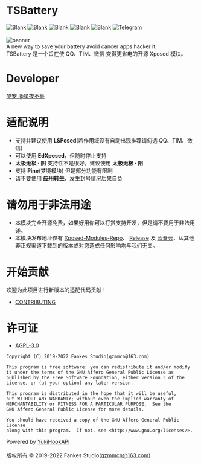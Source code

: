 # TSBattery

[![Blank](https://img.shields.io/badge/build-passing-brightgreen)](https://github.com/fankes/TSBattery)
[![Blank](https://img.shields.io/badge/license-AGPL3.0-blue)](https://github.com/fankes/TSBattery/blob/master/LICENSE)
[![Blank](https://img.shields.io/badge/version-v3.5-green)](https://github.com/fankes/TSBattery/releases)
[![Blank](https://img.shields.io/github/downloads/fankes/TSBattery/total?label=Release)](https://github.com/fankes/TSBattery/releases)
[![Blank](https://img.shields.io/github/downloads/Xposed-Modules-Repo/com.fankes.tsbattery/total?label=LSPosed%20Repo&logo=Android&style=flat&labelColor=F48FB1&logoColor=ffffff)](https://github.com/Xposed-Modules-Repo/com.fankes.tsbattery/releases)
[![Telegram](https://img.shields.io/static/v1?label=Telegram&message=交流讨论&color=0088cc)](https://t.me/XiaofangInternet)
<br/><br/>
![banner](https://github.com/fankes/TSBattery/blob/master/banner.png)<br/>
A new way to save your battery avoid cancer apps hacker it.<br/>
TSBattery 是一个旨在使 QQ、TIM、微信 变得更省电的开源 Xposed 模块。

# Developer

[酷安 @星夜不荟](http://www.coolapk.com/u/876977)

# 适配说明

- 支持并建议使用 <b>LSPosed</b>(若作用域没有自动出现推荐请勾选 QQ、TIM、微信)
- 可以使用 <b>~~EdXposed~~</b>，但随时停止支持
- <b>太极无极 · 阴</b> 支持性不是很好，建议使用 <b>太极无极 · 阳</b>
- 支持 <b>Pine</b>(梦境模块) 但是部分功能有限制
- 请不要使用 <b>~~应用转生~~</b>，发生封号情况后果自负

# 请勿用于非法用途

- 本模块完全开源免费，如果好用你可以打赏支持开发，但是请不要用于非法用途。
- 本模块发布地址仅有 [Xposed-Modules-Repo](https://github.com/Xposed-Modules-Repo/com.fankes.tsbattery/releases)、
  [Release](https://github.com/fankes/TSBattery/releases) 及 [蓝奏云](https://fankes.lanzouy.com/b02zfz3sj)，从其他非正规渠道下载到的版本或对您造成任何影响均与我们无关。

# 开始贡献

欢迎为此项目进行新版本的适配代码贡献！<br/>

- [CONTRIBUTING](https://github.com/fankes/TSBattery/blob/master/CONTRIBUTING.md)

# 许可证

- [AGPL-3.0](https://www.gnu.org/licenses/agpl-3.0.html)

```
Copyright (C) 2019-2022 Fankes Studio(qzmmcn@163.com)

This program is free software: you can redistribute it and/or modify
it under the terms of the GNU Affero General Public License as
published by the Free Software Foundation, either version 3 of the
License, or (at your option) any later version.

This program is distributed in the hope that it will be useful,
but WITHOUT ANY WARRANTY; without even the implied warranty of
MERCHANTABILITY or FITNESS FOR A PARTICULAR PURPOSE.  See the
GNU Affero General Public License for more details.

You should have received a copy of the GNU Affero General Public License
along with this program.  If not, see <http://www.gnu.org/licenses/>.
```

Powered by [YukiHookAPI](https://github.com/fankes/YukiHookAPI)<br/><br/>
版权所有 © 2019-2022 Fankes Studio(qzmmcn@163.com)